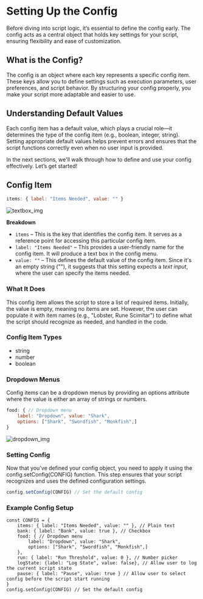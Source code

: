 # Setting Up the Config
Before diving into script logic, it’s essential to define the config early. The config acts as a central object that holds key settings for your script, ensuring flexibility and ease of customization.

## What is the Config?
The config is an object where each key represents a specific config item. These keys allow you to define settings such as execution parameters, user preferences, and script behavior. By structuring your config properly, you make your script more adaptable and easier to use.

## Understanding Default Values
Each config item has a default value, which plays a crucial role—it determines the type of the config item (e.g., boolean, integer, string). Setting appropriate default values helps prevent errors and ensures that the script functions correctly even when no user input is provided.

In the next sections, we'll walk through how to define and use your config effectively. Let’s get started!

## Config Item
```javascript
items: { label: "Items Needed", value: "" }
```
![textbox_img](https://i.postimg.cc/XNHx1Fjq/config-item.png)

**Breakdown**
- `items` – This is the key that identifies the config item. It serves as a reference point for accessing this particular config item.
- `label: "Items Needed"` – This provides a user-friendly name for the config item. It will produce a text box in the config menu.
- `value: ""` – This defines the default value of the config item. Since it's an empty string (""), it suggests that this setting expects a *text input*, where the user can specify the items needed.

### What It Does
This config item allows the script to store a list of required items. Initially, the value is empty, meaning no items are set. However, the user can populate it with item names (e.g., "Lobster, Rune Scimitar") to define what the script should recognize as needed, and handled in the code.

### Config Item Types
- string
- number
- boolean

### Dropdown Menus
Config items can be a dropdown menus by providing an options attribute where the value is either an array of strings or numbers.
```javascript
food: { // Dropdown menu
    label: "Dropdown", value: "Shark",
    options: ["Shark", "Swordfish", "Monkfish",]
}
```
![dropdown_img](https://i.postimg.cc/5tVmQS37/dropdown.png)

### Setting Config
Now that you've defined your config object, you need to apply it using the config.setConfig(CONFIG) function. This step ensures that your script recognizes and uses the defined configuration settings.
```javascript
config.setConfig(CONFIG) // Set the default config
```

### Example Config Setup
```javacript
const CONFIG = {
    items: { label: "Items Needed", value: "" }, // Plain text
    bank: { label: "Bank", value: true }, // Checkbox
    food: { // Dropdown menu
        label: "Dropdown", value: "Shark",
        options: ["Shark", "Swordfish", "Monkfish",]
    },
    run: { label: "Run Threshold", value: 0 }, // Number picker
    logState: {label: "Log State", value: false}, // Allow user to log the current script state
    pause: { label: "Pause", value: true } // Allow user to select config before the script start running
}
config.setConfig(CONFIG) // Set the default config
```